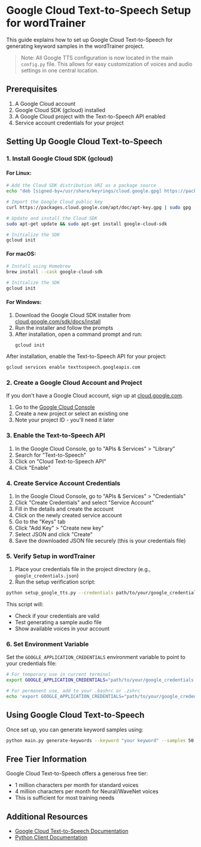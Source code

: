 # Google Cloud Text-to-Speech Setup for wordTrainer

This guide explains how to set up Google Cloud Text-to-Speech for generating keyword samples in the wordTrainer project.

> Note: All Google TTS configuration is now located in the main `config.py` file. This allows for easy customization of voices and audio settings in one central location.

## Prerequisites

1. A Google Cloud account
2. Google Cloud SDK (gcloud) installed
3. A Google Cloud project with the Text-to-Speech API enabled
4. Service account credentials for your project

## Setting Up Google Cloud Text-to-Speech

### 1. Install Google Cloud SDK (gcloud)

#### For Linux:
```bash
# Add the Cloud SDK distribution URI as a package source
echo "deb [signed-by=/usr/share/keyrings/cloud.google.gpg] https://packages.cloud.google.com/apt cloud-sdk main" | sudo tee -a /etc/apt/sources.list.d/google-cloud-sdk.list

# Import the Google Cloud public key
curl https://packages.cloud.google.com/apt/doc/apt-key.gpg | sudo gpg --dearmor -o /usr/share/keyrings/cloud.google.gpg

# Update and install the Cloud SDK
sudo apt-get update && sudo apt-get install google-cloud-sdk

# Initialize the SDK
gcloud init
```

#### For macOS:
```bash
# Install using Homebrew
brew install --cask google-cloud-sdk

# Initialize the SDK
gcloud init
```

#### For Windows:
1. Download the Google Cloud SDK installer from [cloud.google.com/sdk/docs/install](https://cloud.google.com/sdk/docs/install)
2. Run the installer and follow the prompts
3. After installation, open a command prompt and run:
   ```
   gcloud init
   ```

After installation, enable the Text-to-Speech API for your project:
```bash
gcloud services enable texttospeech.googleapis.com
```

### 2. Create a Google Cloud Account and Project

If you don't have a Google Cloud account, sign up at [cloud.google.com](https://cloud.google.com/).

1. Go to the [Google Cloud Console](https://console.cloud.google.com/)
2. Create a new project or select an existing one
3. Note your project ID - you'll need it later

### 3. Enable the Text-to-Speech API

1. In the Google Cloud Console, go to "APIs & Services" > "Library"
2. Search for "Text-to-Speech"
3. Click on "Cloud Text-to-Speech API"
4. Click "Enable"

### 4. Create Service Account Credentials

1. In the Google Cloud Console, go to "APIs & Services" > "Credentials"
2. Click "Create Credentials" and select "Service Account"
3. Fill in the details and create the account
4. Click on the newly created service account
5. Go to the "Keys" tab
6. Click "Add Key" > "Create new key"
7. Select JSON and click "Create"
8. Save the downloaded JSON file securely (this is your credentials file)

### 5. Verify Setup in wordTrainer

1. Place your credentials file in the project directory (e.g., `google_credentials.json`)
2. Run the setup verification script:

```bash
python setup_google_tts.py --credentials path/to/your/google_credentials.json
```

This script will:
- Check if your credentials are valid
- Test generating a sample audio file
- Show available voices in your account

### 6. Set Environment Variable

Set the `GOOGLE_APPLICATION_CREDENTIALS` environment variable to point to your credentials file:

```bash
# For temporary use in current terminal
export GOOGLE_APPLICATION_CREDENTIALS="path/to/your/google_credentials.json"

# For permanent use, add to your .bashrc or .zshrc
echo 'export GOOGLE_APPLICATION_CREDENTIALS="path/to/your/google_credentials.json"' >> ~/.zshrc
```

## Using Google Cloud Text-to-Speech

Once set up, you can generate keyword samples using:

```bash
python main.py generate-keywords --keyword "your keyword" --samples 50
```

## Free Tier Information

Google Cloud Text-to-Speech offers a generous free tier:
- 1 million characters per month for standard voices
- 4 million characters per month for Neural/WaveNet voices
- This is sufficient for most training needs

## Additional Resources

- [Google Cloud Text-to-Speech Documentation](https://cloud.google.com/text-to-speech)
- [Python Client Documentation](https://googleapis.dev/python/texttospeech/latest/index.html)

